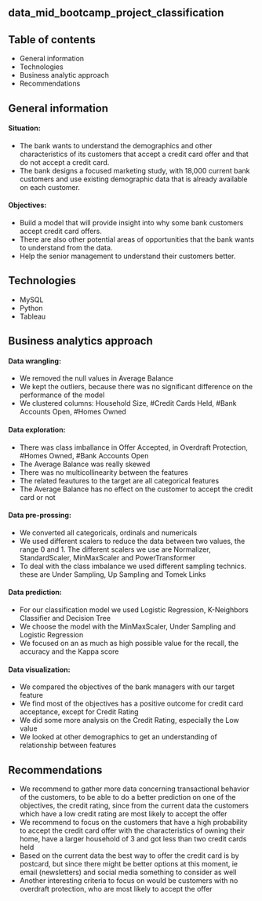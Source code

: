 ## data_mid_bootcamp_project_classification
## Table of contents
* General information
* Technologies
* Business analytic approach
* Recommendations

## General information
#### Situation: 
- The bank wants to understand the  demographics and other characteristics of its customers that accept a credit card offer and that do not accept a credit card. 
- The bank designs a focused marketing study, with 18,000 current bank customers and use existing demographic data that is already available on each customer. 

#### Objectives: 
- Build a model that will provide insight into why some bank customers accept credit card offers. 
- There are also other potential areas of opportunities that the bank wants to understand from the data. 
- Help the senior management to understand their customers better. 

## Technologies
- MySQL
- Python
- Tableau

## Business analytics approach 
#### Data wrangling:

- We removed the null values in Average Balance
- We kept the outliers, because there was no significant difference on the performance of the model
- We clustered columns: Household Size, #Credit Cards Held, #Bank Accounts Open, #Homes Owned

#### Data exploration:
- There was class imballance in Offer Accepted, in Overdraft Protection, #Homes Owned, #Bank Accounts Open
- The Average Balance was really skewed
- There was no multicollinearity between the features
- The related feautures to the target are all categorical features
- The Average Balance has no effect on the customer to accept the credit card or not

#### Data pre-prossing:
- We converted all categoricals, ordinals and numericals
- We used different scalers to reduce the data between two values, the range 0 and 1. The different scalers we use are Normalizer, StandardScaler, MinMaxScaler and PowerTransformer
- To deal with the class imbalance we used different sampling technics. these are Under Sampling, Up Sampling and Tomek Links

#### Data prediction:
- For our classification model we used Logistic Regression, K-Neighbors Classifier and Decision Tree
- We choose the model with the MinMaxScaler, Under Sampling and Logistic Regression
- We focused on an as much as high possible value for the recall, the accuracy and the Kappa score

#### Data visualization:
- We compared the objectives of the bank managers with our target feature
- We find most of the objectives has a positive outcome for credit card acceptance, except for Credit Rating
- We did some more analysis on the Credit Rating, especially the Low value
- We looked at other demographics to get an understanding of relationship between features

## Recommendations
- We recommend to gather more data concerning transactional behavior of the customers, to be able to do a better prediction on one of the objectives, the credit rating, since from the current data the customers which have a low credit rating are most likely to accept the offer 
- We recommend to focus on the customers that have a high probability to accept the credit card offer with the characteristics of owning their home, have a larger household of 3 and got less than two credit cards held
- Based on the current data the best way to offer the credit card is by postcard, but since there might be better options at this moment, ie email (newsletters) and social media something to consider as well
- Another interesting criteria to focus on would be customers with no overdraft protection, who are most likely to accept the offer 

